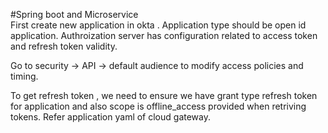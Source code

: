 #Spring boot and Microservice 
<br>
First create new application in okta . Application type should be open id application. Authroization server has configuration related to access token and refresh token validity.

Go to security -> API -> default audience to modify access policies and timing.

To get refresh token , we need to ensure we have grant type refresh token for application and also scope is offline_access provided when retriving tokens. Refer application yaml of cloud gateway.
